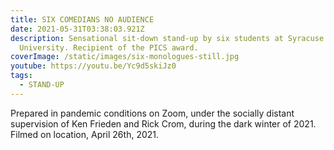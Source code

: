 ```yaml
---
title: SIX COMEDIANS NO AUDIENCE
date: 2021-05-31T03:38:03.921Z
description: Sensational sit-down stand-up by six students at Syracuse
  University. Recipient of the PICS award.
coverImage: /static/images/six-monologues-still.jpg
youtube: https://youtu.be/Yc9d5skiJz0
tags:
  - STAND-UP
---
```

Prepared in pandemic conditions on Zoom, under the socially distant supervision of Ken Frieden and Rick Crom, during the dark winter of 2021. Filmed on location, April 26th, 2021.